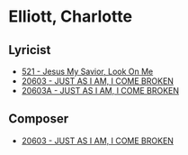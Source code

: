 # Elliott, Charlotte

## Lyricist

- [521 - Jesus My Savior, Look On Me](/hymns/521.md)
- [20603 - JUST AS I AM, I COME BROKEN](/hymns/20603.md)
- [20603A - JUST AS I AM, I COME BROKEN](/hymns/20603A.md)

## Composer

- [20603 - JUST AS I AM, I COME BROKEN](/hymns/20603.md)


